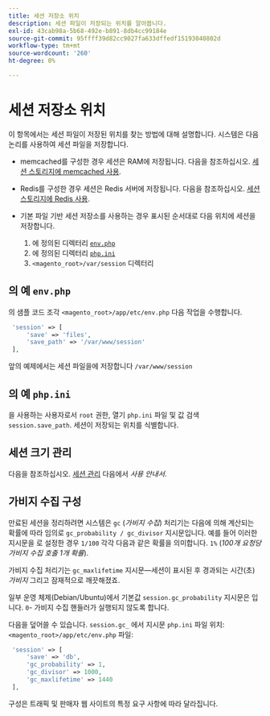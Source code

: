 ```yaml
---
title: 세션 저장소 위치
description: 세션 파일이 저장되는 위치를 알아봅니다.
exl-id: 43cab98a-5b68-492e-b891-8db4cc99184e
source-git-commit: 95ffff39d82cc9027fa633dffedf15193040802d
workflow-type: tm+mt
source-wordcount: '260'
ht-degree: 0%

---
```


# 세션 저장소 위치

이 항목에서는 세션 파일이 저장된 위치를 찾는 방법에 대해 설명합니다. 시스템은 다음 논리를 사용하여 세션 파일을 저장합니다.

- memcached를 구성한 경우 세션은 RAM에 저장됩니다. 다음을 참조하십시오. [세션 스토리지에 memcached 사용](memcached.md).
- Redis를 구성한 경우 세션은 Redis 서버에 저장됩니다. 다음을 참조하십시오. [세션 스토리지에 Redis 사용](../cache/redis-session.md).
- 기본 파일 기반 세션 저장소를 사용하는 경우 표시된 순서대로 다음 위치에 세션을 저장합니다.

   1. 에 정의된 디렉터리 [`env.php`](#example-in-envphp)
   1. 에 정의된 디렉터리 [`php.ini`](#example-in-phpini)
   1. `<magento_root>/var/session` 디렉터리

## 의 예 `env.php`

의 샘플 코드 조각 `<magento_root>/app/etc/env.php` 다음 작업을 수행합니다.

```php
 'session' => [
     'save' => 'files',
     'save_path' => '/var/www/session'
 ],
```

앞의 예제에서는 세션 파일을에 저장합니다 `/var/www/session`

## 의 예 `php.ini`

을 사용하는 사용자로서 `root` 권한, 열기 `php.ini` 파일 및 값 검색 `session.save_path`. 세션이 저장되는 위치를 식별합니다.

## 세션 크기 관리

다음을 참조하십시오. [세션 관리](https://docs.magento.com/user-guide/stores/security-session-management.html) 다음에서 _사용 안내서_.

## 가비지 수집 구성

만료된 세션을 정리하려면 시스템은 `gc` (_가비지 수집_) 처리기는 다음에 의해 계산되는 확률에 따라 임의로 `gc_probability / gc_divisor` 지시문입니다. 예를 들어 이러한 지시문을 로 설정한 경우 `1/100` 각각 다음과 같은 확률을 의미합니다. `1%` (_100개 요청당 가비지 수집 호출 1개 확률_).

가비지 수집 처리기는 `gc_maxlifetime` 지시문—세션이 표시된 후 경과되는 시간(초) _가비지_ 그리고 잠재적으로 깨끗해졌죠.

일부 운영 체제(Debian/Ubuntu)에서 기본값 `session.gc_probability` 지시문은 입니다. `0`- 가비지 수집 핸들러가 실행되지 않도록 합니다.

다음을 덮어쓸 수 있습니다. `session.gc_` 에서 지시문 `php.ini` 파일 위치: `<magento_root>/app/etc/env.php` 파일:

```php
 'session' => [
     'save' => 'db',
     'gc_probability' => 1,
     'gc_divisor' => 1000,
     'gc_maxlifetime' => 1440
 ],
```

구성은 트래픽 및 판매자 웹 사이트의 특정 요구 사항에 따라 달라집니다.
